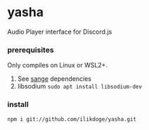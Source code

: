 # yasha
Audio Player interface for Discord.js

### prerequisites
Only compiles on Linux or WSL2+.

1. See [sange](https://github.com/ilikdoge/sange) dependencies
2. libsodium <code>sudo apt install libsodium-dev</code>

### install
```bash
npm i git://github.com/ilikdoge/yasha.git
```
